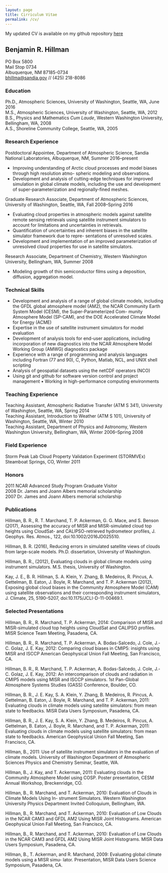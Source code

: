 ```yaml
---
layout: page
title: Cirriculum Vitae
permalink: /cv/
---
```


My updated CV is available on my github repository [here](https://github.com/brhillman/cv/blob/master/cv.pdf)

## Benjamin R. Hillman
PO Box 5800  
Mail Stop 0734  
Albuquerque, NM 87185-0734  
[bhillma@sandia.gov](mailto:bhillma@sandia.gov) // (425) 218-8086  

### Education
Ph.D., Atmospheric Sciences, University of Washington, Seattle, WA, June 2016  
M.S., Atmospheric Sciences, University of Washington, Seattle, WA, 2012  
B.S., Physics and Mathematics *Cum Laude*, Western Washington University, Bellingham, WA, 2008  
A.S., Shoreline Community College, Seattle, WA, 2005  

### Research Experience
Postdoctoral Appointee, Department of Atmospheric Science, Sandia National Laboratories, Albuquerque, NM, Summer 2016–present
  - Improving understanding of Arctic cloud processes and model biases through high resolution atmo- spheric modeling and observations.
  - Development and analysis of cutting-edge techniques for improved simulation in global climate models, including the use and development of super-parameterization and regionally-fined meshes.  

Graduate Research Associate, Department of Atmospheric Sciences, University of Washington, Seattle, WA, Fall 2008–Spring 2016
  - Evaluating cloud properties in atmospheric models against satellite remote sensing retrievals using satellite instrument simulators to account for limitations and uncertainties in retrievals.
  - Quantification of uncertainties and inherent biases in the satellite simulator framework due to repre- sentations of unresolved scales.
  - Development and implementation of an improved parameterization of unresolved cloud properties for use in satellite simulators.  

Research Associate, Department of Chemistry, Western Washington University, Bellingham, WA, Summer 2008
  - Modeling growth of thin semiconductor films using a deposition, diffusion, aggregation model.
  
### Technical Skills

  - Development and analysis of a range of global climate models, including the GFDL global atmosphere model (AM2), the NCAR Community Earth System Model (CESM), the Super-Parameterized Com- munity Atmosphere Model (SP-CAM), and the DOE Accelerated Climate Model for Energy (ACME)
  - Expertise in the use of satellite instrument simulators for model evaluation
  - Development of analysis tools for end-user applications, including incorporation of new diagnostics into
the NCAR Atmosphere Model Working Group (AMWG) diagnostics package
  - Experience with a range of programming and analysis languages including Fortran (77 and 90), C, Python, Matlab, NCL, and UNIX shell scripting
  - Analysis of geospatial datasets using the netCDF operators (NCO)
  - Using git and github for software version control and project management • Working in high-performance computing environments

### Teaching Experience
Teaching Assistant, Atmospheric Radiative Transfer (ATM S 341), University of Washington, Seattle, WA, Spring 2014  
Teaching Assistant, Introduction to Weather (ATM S 101), University of Washington, Seattle, WA, Winter 2010  
Teaching Assistant, Department of Physics and Astronomy, Western Washington University, Bellingham, WA, Winter 2006–Spring 2008  

### Field Experience
Storm Peak Lab Cloud Property Validation Experiment (STORMVEx) Steamboat Springs, CO, Winter 2011

### Honors
2011 NCAR Advanced Study Program Graduate Visitor  
2008 Dr. James and Joann Albers memorial scholarship  
2007 Dr. James and Joann Albers memorial scholarship

### Publications
Hillman, B. R., R. T. Marchand, T. P. Ackerman, G. G. Mace, and S. Benson (2017), Assessing the accuracy of MISR and MISR-simulated cloud top heights using CloudSat- and CALIPSO-retrieved hydrometeor profiles, J. Geophys. Res. Atmos., 122, doi:10.1002/2016JD025510.

Hillman, B. R. (2016), Reducing errors in simulated satellite views of clouds from large-scale models. Ph.D. dissertation, University of Washington.

Hillman, B. R., (2012), Evaluating clouds in global climate models using instrument simulators. M.S. thesis, University of Washington.

Kay, J. E., B. R. Hillman, S. A. Klein, Y. Zhang, B. Medeiros, R. Pincus, A. Gettelman, B. Eaton, J. Boyle, R. Marchand, and T. P. Ackerman (2012), Exposing global cloud biases in the Community Atmosphere Model (CAM) using satellite observations and their corresponding instrument simulators, J. Climate, 25, 5190–5207, doi:10.1175/JCLI-D-11-00469.1.

### Selected Presentations
Hillman, B. R., R. Marchand, T. P. Ackerman, 2014: Comparison of MISR and MISR-simulated cloud top heights using CloudSat and CALIPSO profiles. MISR Science Team Meeting, Pasadena, CA.

Hillman, B. R., R. Marchand, T. P. Ackerman, A. Bodas-Salcedo, J. Cole, J.-C. Golaz, J. E. Kay, 2012: Comparing cloud biases in CMIP5: insights using MISR and ISCCP American Geophysical Union Fall Meeting, San Francisco, CA.

Hillman, B. R., R. Marchand, T. P. Ackerman, A. Bodas-Salcedo, J. Cole, J.-C. Golaz, J. E. Kay, 2012: An intercomparison of clouds and radiation in CMIP5 models using MISR and ISCCP simulators. 1st Pan-Global Atmosphere Systems Studies (GASS) Conference, Boulder, CO.

Hillman, B. R., J. E. Kay, S. A. Klein, Y. Zhang, B. Medeiros, R. Pincus, A. Gettelman, B. Eaton, J. Boyle, R. Marchand, and T. P. Ackerman, 2011: Evaluating clouds in climate models using satellite simulators: from mean state to feedbacks. MISR Data Users Symposium, Pasadena, CA.

Hillman, B. R., J. E. Kay, S. A. Klein, Y. Zhang, B. Medeiros, R. Pincus, A. Gettelman, B. Eaton, J. Boyle, R. Marchand, and T. P. Ackerman, 2011: Evaluating clouds in climate models using satellite simulators: from mean state to feedbacks. American Geophysical Union Fall Meeting, San Francisco, CA.

Hillman, B., 2011: Use of satellite instrument simulators in the evaluation of climate models. University of Washington Department of Atmospheric Sciences Physics and Chemistry Seminar, Seattle, WA.

Hillman, B., J. Kay, and T. Ackerman, 2011: Evaluating clouds in the Community Atmosphere Model using COSP. Poster presentation, CESM Annual Workshop, Breckenridge, CO.

Hillman, B., R. Marchand, and T. Ackerman, 2010: Evaluation of Clouds in Climate Models Using In- strument Simulators. Western Washington University Physics Department Invited Colloquium, Bellingham, WA.

Hillman, B., R. Marchand, and T. Ackerman, 2010: Evaluation of Low Clouds in the NCAR CAM3 and GFDL AM2 Using MISR Joint Histograms. American Geophysical Union Fall Meeting, San Francisco, CA.

Hillman, B., R. Marchand, and T. Ackerman, 2010: Evaluation of Low Clouds in the NCAR CAM3 and GFDL AM2 Using MISR Joint Histograms. MISR Data Users Symposium, Pasadena, CA.

Hillman, B., T. Ackerman, and R. Marchand, 2009: Evaluating global climate models using a MISR simu- lator. Presentation, MISR Data Users Science Symposium, Pasadena, CA.
